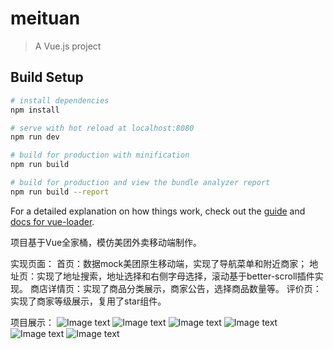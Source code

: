# meituan

> A Vue.js project

## Build Setup

``` bash
# install dependencies
npm install

# serve with hot reload at localhost:8080
npm run dev

# build for production with minification
npm run build

# build for production and view the bundle analyzer report
npm run build --report
```

For a detailed explanation on how things work, check out the [guide](http://vuejs-templates.github.io/webpack/) and [docs for vue-loader](http://vuejs.github.io/vue-loader).



项目基于Vue全家桶，模仿美团外卖移动端制作。

实现页面：
	首页：数据mock美团原生移动端，实现了导航菜单和附近商家；
	地址页：实现了地址搜索，地址选择和右侧字母选择，滚动基于better-scroll插件实现。
	商店详情页：实现了商品分类展示，商家公告，选择商品数量等。
	评价页：实现了商家等级展示，复用了star组件。
  
项目展示：
  ![Image text](https://raw.githubusercontent.com/liuhaobo0728/Meituan/master/img/%E9%A6%96%E9%A1%B5.png)
   ![Image text](https://raw.githubusercontent.com/liuhaobo0728/Meituan/master/img/%E5%9C%B0%E5%9D%80%E9%80%89%E6%8B%A9.png)
    ![Image text](https://raw.githubusercontent.com/liuhaobo0728/Meituan/master/img/%E5%9C%B0%E5%9D%80%E6%90%9C%E7%B4%A2.png)
     ![Image text](https://raw.githubusercontent.com/liuhaobo0728/Meituan/master/img/%E5%95%86%E5%AE%B6%E8%AF%A6%E6%83%85.png)
      ![Image text](https://raw.githubusercontent.com/liuhaobo0728/Meituan/master/img/%E5%95%86%E5%AE%B6%E8%AF%84%E4%BB%B7.png)
       ![Image text](https://raw.githubusercontent.com/liuhaobo0728/Meituan/master/img/%E5%95%86%E5%AE%B6%E5%85%AC%E5%91%8A.png)
